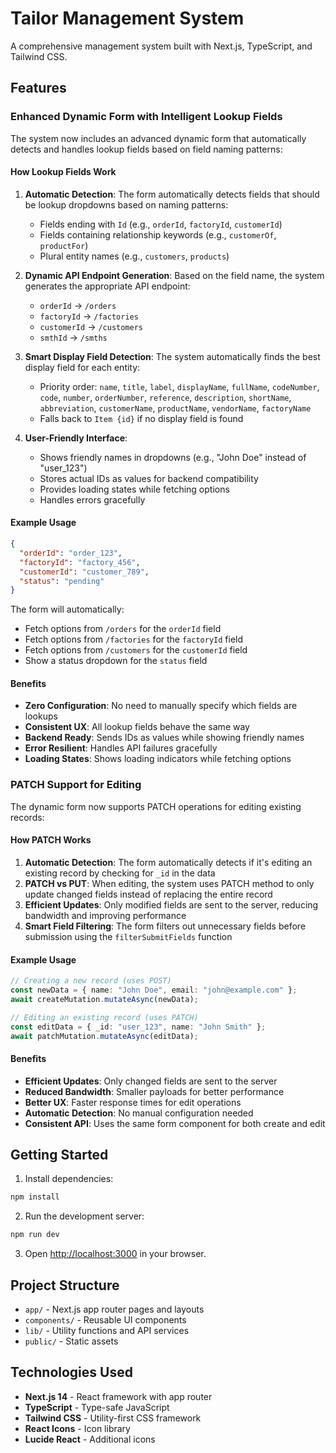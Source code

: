# Tailor Management System

A comprehensive management system built with Next.js, TypeScript, and Tailwind CSS.

## Features

### Enhanced Dynamic Form with Intelligent Lookup Fields

The system now includes an advanced dynamic form that automatically detects and handles lookup fields based on field naming patterns:

#### How Lookup Fields Work

1. **Automatic Detection**: The form automatically detects fields that should be lookup dropdowns based on naming patterns:
   - Fields ending with `Id` (e.g., `orderId`, `factoryId`, `customerId`)
   - Fields containing relationship keywords (e.g., `customerOf`, `productFor`)
   - Plural entity names (e.g., `customers`, `products`)

2. **Dynamic API Endpoint Generation**: Based on the field name, the system generates the appropriate API endpoint:
   - `orderId` → `/orders`
   - `factoryId` → `/factories` 
   - `customerId` → `/customers`
   - `smthId` → `/smths`

3. **Smart Display Field Detection**: The system automatically finds the best display field for each entity:
   - Priority order: `name`, `title`, `label`, `displayName`, `fullName`, `codeNumber`, `code`, `number`, `orderNumber`, `reference`, `description`, `shortName`, `abbreviation`, `customerName`, `productName`, `vendorName`, `factoryName`
   - Falls back to `Item {id}` if no display field is found

4. **User-Friendly Interface**: 
   - Shows friendly names in dropdowns (e.g., "John Doe" instead of "user_123")
   - Stores actual IDs as values for backend compatibility
   - Provides loading states while fetching options
   - Handles errors gracefully

#### Example Usage

```json
{
  "orderId": "order_123",
  "factoryId": "factory_456", 
  "customerId": "customer_789",
  "status": "pending"
}
```

The form will automatically:
- Fetch options from `/orders` for the `orderId` field
- Fetch options from `/factories` for the `factoryId` field  
- Fetch options from `/customers` for the `customerId` field
- Show a status dropdown for the `status` field

#### Benefits

- **Zero Configuration**: No need to manually specify which fields are lookups
- **Consistent UX**: All lookup fields behave the same way
- **Backend Ready**: Sends IDs as values while showing friendly names
- **Error Resilient**: Handles API failures gracefully
- **Loading States**: Shows loading indicators while fetching options

### PATCH Support for Editing

The dynamic form now supports PATCH operations for editing existing records:

#### How PATCH Works

1. **Automatic Detection**: The form automatically detects if it's editing an existing record by checking for `_id` in the data
2. **PATCH vs PUT**: When editing, the system uses PATCH method to only update changed fields instead of replacing the entire record
3. **Efficient Updates**: Only modified fields are sent to the server, reducing bandwidth and improving performance
4. **Smart Field Filtering**: The form filters out unnecessary fields before submission using the `filterSubmitFields` function

#### Example Usage

```typescript
// Creating a new record (uses POST)
const newData = { name: "John Doe", email: "john@example.com" };
await createMutation.mutateAsync(newData);

// Editing an existing record (uses PATCH)
const editData = { _id: "user_123", name: "John Smith" };
await patchMutation.mutateAsync(editData);
```

#### Benefits

- **Efficient Updates**: Only changed fields are sent to the server
- **Reduced Bandwidth**: Smaller payloads for better performance
- **Better UX**: Faster response times for edit operations
- **Automatic Detection**: No manual configuration needed
- **Consistent API**: Uses the same form component for both create and edit

## Getting Started

1. Install dependencies:
```bash
npm install
```

2. Run the development server:
```bash
npm run dev
```

3. Open [http://localhost:3000](http://localhost:3000) in your browser.

## Project Structure

- `app/` - Next.js app router pages and layouts
- `components/` - Reusable UI components
- `lib/` - Utility functions and API services
- `public/` - Static assets

## Technologies Used

- **Next.js 14** - React framework with app router
- **TypeScript** - Type-safe JavaScript
- **Tailwind CSS** - Utility-first CSS framework
- **React Icons** - Icon library
- **Lucide React** - Additional icons
